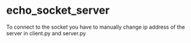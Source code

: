 # echo_socket_server
To connect to the socket you have to manually change ip address of the server in client.py and server.py 
